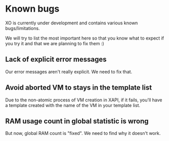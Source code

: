 # Known bugs

XO is currently under development and contains various known bugs/limitations.

We will try to list the most important here so that you know what to expect if you try it and that we are planning to fix them :)

## Lack of explicit error messages

Our error messages aren't really explicit. We need to fix that.

## Avoid aborted VM to stays in the template list

Due to the non-atomic process of VM creation in XAPI, if it fails, you'll have a template created with the name of the VM in your template list.

## RAM usage count in global statistic is wrong

But now, global RAM count is "fixed". We need to find why it doesn't work.
